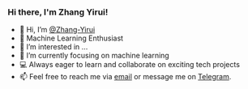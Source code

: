 ### Hi there, I'm Zhang Yirui! 

- 👋 Hi, I’m [@Zhang-Yirui](https://github.com/Zhang-Yirui)
- 🤖 Machine Learning Enthusiast
- 👀 I’m interested in ...
- 🌱 I’m currently focusing on  machine learning
- 💻 Always eager to learn and collaborate on exciting tech projects
- 📫 Feel free to reach me via [email](1477997018@qq.com) or message me on [Telegram](https://t.me/jingsong88).

<!---
Zhang-Yirui/Zhang-Yirui is a ✨ special ✨ repository because its `README.md` (this file) appears on your GitHub profile.
You can click the Preview link to take a look at your changes.
💞️ I’m looking to collaborate on ...
🌐 Interested in AI Ethics and Data Privacy
🚀 Always eager to learn and collaborate on exciting tech projects
--->